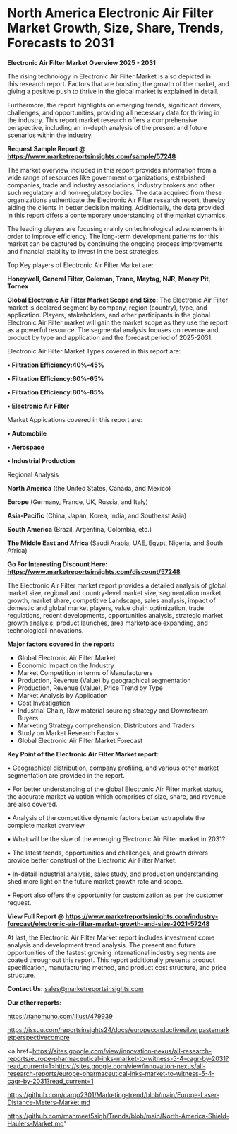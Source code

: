 # North America Electronic Air Filter Market Growth, Size, Share, Trends, Forecasts to 2031

<Strong> Electronic Air Filter Market Overview 2025 - 2031</strong>

The rising technology in Electronic Air Filter Market is also depicted in this research report. Factors that are boosting the growth of the market, and giving a positive push to thrive in the global market is explained in detail.

Furthermore, the report highlights on emerging trends, significant drivers, challenges, and opportunities, providing all necessary data for thriving in the industry. This report market research offers a comprehensive perspective, including an in-depth analysis of the present and future scenarios within the industry.

<strong>Request Sample Report @ <a href=https://www.marketreportsinsights.com/sample/57248>https://www.marketreportsinsights.com/sample/57248</a></strong>

The market overview included in this report provides information from a wide range of resources like government organizations, established companies, trade and industry associations, industry brokers and other such regulatory and non-regulatory bodies. The data acquired from these organizations authenticate the Electronic Air Filter research report, thereby aiding the clients in better decision making. Additionally, the data provided in this report offers a contemporary understanding of the market dynamics.

The leading players are focusing mainly on technological advancements in order to improve efficiency. The long-term development patterns for this market can be captured by continuing the ongoing process improvements and financial stability to invest in the best strategies.

Top Key players of Electronic Air Filter Market are:

<strong>Honeywell, General Filter, Coleman, Trane, Maytag, NJR, Money Pit, Tornex</strong>

<strong><b>Global Electronic Air Filter Market Scope and Size:</b></strong>
The Electronic Air Filter market is declared segment by company, region (country), type, and application. Players, stakeholders, and other participants in the global Electronic Air Filter market will gain the market scope as they use the report as a powerful resource. The segmental analysis focuses on revenue and product by type and application and the forecast period of 2025-2031.

Electronic Air Filter Market Types covered in this report are:

<strong>• Filtration Efficiency:40%-45%

• Filtration Efficiency:60%-65%

• Filtration Efficiency:80%-85%

• Electronic Air Filter</strong>

Market Applications covered in this report are:

<strong>• Automobile

• Aerospace

• Industrial Production</strong> 

Regional Analysis

<strong>North America</strong> (the United States, Canada, and Mexico)

<strong>Europe</strong> (Germany, France, UK, Russia, and Italy)

<strong>Asia-Pacific</strong> (China, Japan, Korea, India, and Southeast Asia)

<strong>South America</strong> (Brazil, Argentina, Colombia, etc.)

<strong>The Middle East and Africa</strong> (Saudi Arabia, UAE, Egypt, Nigeria, and South Africa)

<strong>Go For Interesting Discount Here: <a href=https://www.marketreportsinsights.com/discount/57248>https://www.marketreportsinsights.com/discount/57248</a></strong>

The Electronic Air Filter market report provides a detailed analysis of global market size, regional and country-level market size, segmentation market growth, market share, competitive Landscape, sales analysis, impact of domestic and global market players, value chain optimization, trade regulations, recent developments, opportunities analysis, strategic market growth analysis, product launches, area marketplace expanding, and technological innovations.

<strong><b>Major factors covered in the report:</b></strong>
<ul>
  <li>Global Electronic Air Filter Market </li>
  <li>Economic Impact on the Industry</li>
  <li>Market Competition in terms of Manufacturers</li>
  <li>Production, Revenue (Value) by geographical segmentation</li>
  <li>Production, Revenue (Value), Price Trend by Type</li>
  <li>Market Analysis by Application</li>
  <li>Cost Investigation</li>
  <li>Industrial Chain, Raw material sourcing strategy and Downstream Buyers</li>
  <li>Marketing Strategy comprehension, Distributors and Traders</li>
  <li>Study on Market Research Factors</li>
  <li>Global Electronic Air Filter Market Forecast</li>
</ul>

<strong><b>Key Point of the Electronic Air Filter Market report:</b></strong>

• Geographical distribution, company profiling, and various other market segmentation are provided in the report.

• For better understanding of the global Electronic Air Filter market status, the accurate market valuation which comprises of size, share, and revenue are also covered.

• Analysis of the competitive dynamic factors better extrapolate the complete market overview

• What will be the size of the emerging Electronic Air Filter market in 2031?

• The latest trends, opportunities and challenges, and growth drivers provide better construal of the Electronic Air Filter Market.

• In-detail industrial analysis, sales study, and production understanding shed more light on the future market growth rate and scope.

• Report also offers the opportunity for customization as per the customer request.

<strong><b>View Full Report @ <a href=https://www.marketreportsinsights.com/industry-forecast/electronic-air-filter-market-growth-and-size-2021-57248>https://www.marketreportsinsights.com/industry-forecast/electronic-air-filter-market-growth-and-size-2021-57248</a></b></strong>


At last, the Electronic Air Filter Market report includes investment come analysis and development trend analysis. The present and future opportunities of the fastest growing international industry segments are coated throughout this report. This report additionally presents product specification, manufacturing method, and product cost structure, and price structure.

<strong>Contact Us:</strong>
sales@marketreportsinsights.com

<strong>Our other reports:</strong>

<a href=https://tanomuno.com/illust/479939>https://tanomuno.com/illust/479939</a>

<a href=https://issuu.com/reportsinsights24/docs/europeconductivesilverpastemarketperspectivecompre>https://issuu.com/reportsinsights24/docs/europeconductivesilverpastemarketperspectivecompre</a>

<a href=https://sites.google.com/view/innovation-nexus/all-research-reports/europe-pharmaceutical-inks-market-to-witness-5-4-cagr-by-2031?read_current=1>https://sites.google.com/view/innovation-nexus/all-research-reports/europe-pharmaceutical-inks-market-to-witness-5-4-cagr-by-2031?read_current=1</a>

<a href=https://github.com/cargo2301/Marketing-trend/blob/main/Europe-Laser-Distance-Meters-Market.md>https://github.com/cargo2301/Marketing-trend/blob/main/Europe-Laser-Distance-Meters-Market.md</a>

<a href=https://github.com/manmeet5sigh/Trends/blob/main/North-America-Shield-Haulers-Market.md>https://github.com/manmeet5sigh/Trends/blob/main/North-America-Shield-Haulers-Market.md</a>"

